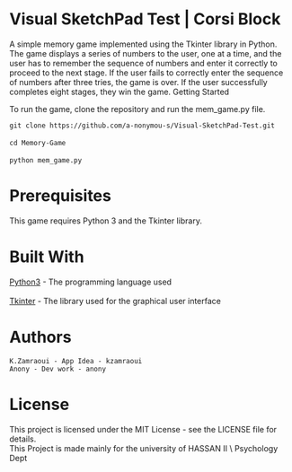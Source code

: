 # Visual SketchPad Test | Corsi Block

A simple memory game implemented using the Tkinter library in Python. The game displays a series of numbers to the user, one at a time, and the user has to remember the sequence of numbers and enter it correctly to proceed to the next stage. If the user fails to correctly enter the sequence of numbers after three tries, the game is over. If the user successfully completes eight stages, they win the game.
Getting Started

To run the game, clone the repository and run the mem_game.py file.

``
git clone https://github.com/a-nonymou-s/Visual-SketchPad-Test.git
``
<br />
<br />
``
cd Memory-Game
``
<br />
<br />
``
python mem_game.py 
``

# Prerequisites

This game requires Python 3 and the Tkinter library.

# Built With
[Python3](https://www.python.org/) - The programming language used
<br />
<br />
[Tkinter](https://docs.python.org/3/library/tkinter.html) - The library used for the graphical user interface
# Authors
    K.Zamraoui - App Idea - kzamraoui
    Anony - Dev work - anony

# License

This project is licensed under the MIT License - see the LICENSE file for details. <br />
This Project is made mainly for the university of HASSAN II \ Psychology Dept
